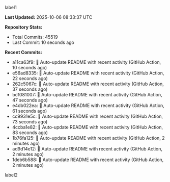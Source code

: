 
label1 
<!-- ACTIVITY_START -->
**Last Updated:** 2025-10-06 08:33:37 UTC

**Repository Stats:**
- Total Commits: 45519
- Last Commit: 10 seconds ago

**Recent Commits:**
- a11ca63f9: 🤖 Auto-update README with recent activity (GitHub Action, 10 seconds ago)
- e56ad8335: 🤖 Auto-update README with recent activity (GitHub Action, 22 seconds ago)
- 262c5067c: 🤖 Auto-update README with recent activity (GitHub Action, 37 seconds ago)
- bc1081007: 🤖 Auto-update README with recent activity (GitHub Action, 47 seconds ago)
- e4db022ea: 🤖 Auto-update README with recent activity (GitHub Action, 61 seconds ago)
- cc9931e5c: 🤖 Auto-update README with recent activity (GitHub Action, 73 seconds ago)
- 4ccba1e82: 🤖 Auto-update README with recent activity (GitHub Action, 83 seconds ago)
- 1b76fa125: 🤖 Auto-update README with recent activity (GitHub Action, 2 minutes ago)
- ad9d14e12: 🤖 Auto-update README with recent activity (GitHub Action, 2 minutes ago)
- 1deb6b588: 🤖 Auto-update README with recent activity (GitHub Action, 2 minutes ago)
<!-- ACTIVITY_END -->

label2

